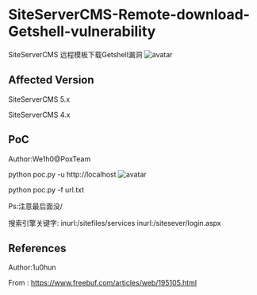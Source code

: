 # SiteServerCMS-Remote-download-Getshell-vulnerability

SiteServerCMS 远程模板下载Getshell漏洞
![avatar](https://raw.githubusercontent.com/zhaoweiho/SiteServerCMS-Remote-download-Getshell/master/img/598750731.jpg)

## Affected Version
SiteServerCMS 5.x

SiteServerCMS 4.x


## PoC
Author:We1h0@PoxTeam

python poc.py -u http://localhost
![avatar](https://raw.githubusercontent.com/zhaoweiho/SiteServerCMS-Remote-download-Getshell/master/img/494367940.jpg)

python poc.py -f url.txt

Ps:注意最后面没/

搜索引擎关键字:
inurl:/sitefiles/services
inurl:/sitesever/login.aspx
## References

Author:1u0hun

From : https://www.freebuf.com/articles/web/195105.html
